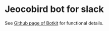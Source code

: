 # Jeocobird bot for slack

See [Github page of Botkit](https://github.com/howdyai/botkit) for functional details.
